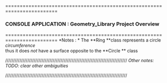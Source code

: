 
========================================================================
  ###  CONSOLE APPLICATION : Geometry_Library Project Overview
========================================================================
*Notes : * The **Ring **class represents a circle *circumference*  
thus it does *not* have a surface opposite to the **Circle ** class

/////////////////////////////////////////////////////////////////////////////
*Other notes: *TODO: clear other ambiguities**




/////////////////////////////////////////////////////////////////////////////
